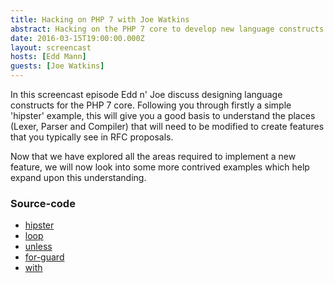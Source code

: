 ```yaml
---
title: Hacking on PHP 7 with Joe Watkins
abstract: Hacking on the PHP 7 core to develop new language constructs
date: 2016-03-15T19:00:00.000Z
layout: screencast
hosts: [Edd Mann]
guests: [Joe Watkins]
---
```


In this screencast episode Edd n' Joe discuss designing language constructs for the PHP 7 core.
Following you through firstly a simple 'hipster' example, this will give you a good basis to understand the places (Lexer, Parser and Compiler) that will need to be modified to create features that you typically see in RFC proposals.

<div data-type="youtube" data-video-id="_arORgEVl-M"></div>

Now that we have explored all the areas required to implement a new feature, we will now look into some more contrived examples which help expand upon this understanding.

<div data-type="youtube" data-video-id="f9N-v-JUbTQ"></div>

### Source-code

- [hipster](https://github.com/krakjoe/php-src/commit/4efb1a487bf71fc129c95ebefaf6e216fa4767e7)
- [loop](https://github.com/krakjoe/php-src/commit/1624d45f5e1a87cada201ecf2fa7b8ab250d07f1)
- [unless](https://github.com/krakjoe/php-src/commit/936ac4008977c2e4ff2a022879dc2c3c11a43a39)
- [for-guard](https://github.com/krakjoe/php-src/commit/5bce5ae538d99e8725492337c6820e182672d0e2)
- [with](https://github.com/krakjoe/php-src/compare/de3e033010d624ea22aa38211bb854f17762362c...with)
